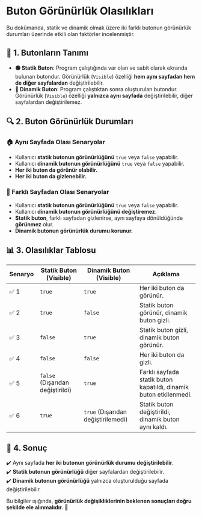 # Buton Görünürlük Olasılıkları

Bu dokümanda, statik ve dinamik olmak üzere iki farklı butonun görünürlük durumları üzerinde etkili olan faktörler incelenmiştir.

## 📌 1. Butonların Tanımı
- **🟢 Statik Buton**: Program çalıştığında var olan ve sabit olarak ekranda bulunan butondur. Görünürlük (`Visible`) özelliği **hem aynı sayfadan hem de diğer sayfalardan** değiştirilebilir.
- **🔵 Dinamik Buton**: Program çalıştıktan sonra oluşturulan butondur. Görünürlük (`Visible`) özelliği **yalnızca aynı sayfada** değiştirilebilir, diğer sayfalardan değiştirilemez.

## 🔍 2. Buton Görünürlük Durumları
### 🏠 Aynı Sayfada Olası Senaryolar
- Kullanıcı **statik butonun görünürlüğünü** `true` veya `false` yapabilir.
- Kullanıcı **dinamik butonun görünürlüğünü** `true` veya `false` yapabilir.
- **Her iki buton da görünür olabilir.**
- **Her iki buton da gizlenebilir.**

### 🔄 Farklı Sayfadan Olası Senaryolar
- Kullanıcı **statik butonun görünürlüğünü** `true` veya `false` yapabilir.
- Kullanıcı **dinamik butonun görünürlüğünü değiştiremez.**
- **Statik buton**, farklı sayfadan gizlenirse, aynı sayfaya dönüldüğünde **görünmez** olur.
- **Dinamik butonun görünürlük durumu korunur.**

## 📊 3. Olasılıklar Tablosu

| Senaryo | Statik Buton (Visible) | Dinamik Buton (Visible) | Açıklama |
|---------|------------------------|------------------------|-----------|
| ✅ 1 | `true`  | `true`  | Her iki buton da görünür. |
| ✅ 2 | `true`  | `false` | Statik buton görünür, dinamik buton gizli. |
| ✅ 3 | `false` | `true`  | Statik buton gizli, dinamik buton görünür. |
| ✅ 4 | `false` | `false` | Her iki buton da gizli. |
| ✅ 5 | `false` (Dışarıdan değiştirildi) | `true` | Farklı sayfada statik buton kapatıldı, dinamik buton etkilenmedi. |
| ✅ 6 | `true`  | `true` (Dışarıdan değiştirilemedi) | Statik buton değiştirildi, dinamik buton aynı kaldı. |

## 🎯 4. Sonuç
✔️ Aynı sayfada **her iki butonun görünürlük durumu değiştirilebilir**.  
✔️ **Statik butonun görünürlüğü** diğer sayfalardan değiştirilebilir.  
✔️ **Dinamik butonun görünürlüğü** yalnızca oluşturulduğu sayfada değiştirilebilir.  

Bu bilgiler ışığında, **görünürlük değişikliklerinin beklenen sonuçları doğru şekilde ele alınmalıdır.** 🚀
